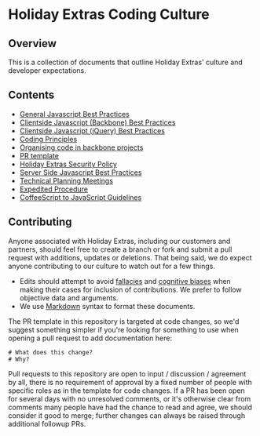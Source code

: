 # Holiday Extras Coding Culture

## Overview

This is a collection of documents that outline Holiday Extras' culture and developer expectations.

## Contents
 * [General Javascript Best Practices](/general-javascript-best-practices.md)
 * [Clientside Javascript (Backbone) Best Practices](/clientside-javascript-best-practices.md)
 * [Clientside Javascript (jQuery) Best Practices](/clientside-jquery-best-practices.md)
 * [Coding Principles](/coding-principles.md)
 * [Organising code in backbone projects](/organising-code-backbone-projects.md)
 * [PR template](/pr-template.md)
 * [Holiday Extras Security Policy](/security-policy.md)
 * [Server Side Javascript Best Practices](/serverside-javascript-best-practices.md)
 * [Technical Planning Meetings](/technical-planning-meeting.md)
 * [Expedited Procedure](/expedited-procedure.md)
 * [CoffeeScript to JavaScript Guidelines](/coffeescript-to-javascript-guidelines.md)

## Contributing

Anyone associated with Holiday Extras, including our customers and partners, should feel free to create a branch or fork and submit a pull request with additions, updates or deletions. That being said, we do expect anyone contributing to our culture to watch out for a few things.

* Edits should attempt to avoid [fallacies](http://en.wikipedia.org/wiki/List_of_fallacies) and [cognitive biases](http://en.wikipedia.org/wiki/List_of_cognitive_biases) when making their cases for inclusion of contributions. We prefer to follow objective data and arguments.
* We use [Markdown](http://daringfireball.net/projects/markdown/syntax) syntax to format these documents.

The PR template in this repository is targeted at code changes, so we'd suggest something simpler if you're looking for something to use when opening a pull request to add documentation here:

```
# What does this change?
# Why?
```

Pull requests to this repository are open to input / discussion / agreement by all, there is no requirement of approval by a fixed number of people with specific roles as in the template for code changes. If a PR has been open for several days with no unresolved comments, or it's otherwise clear from comments many people have had the chance to read and agree, we should consider it good to merge; further changes can always be raised through additional followup PRs.
